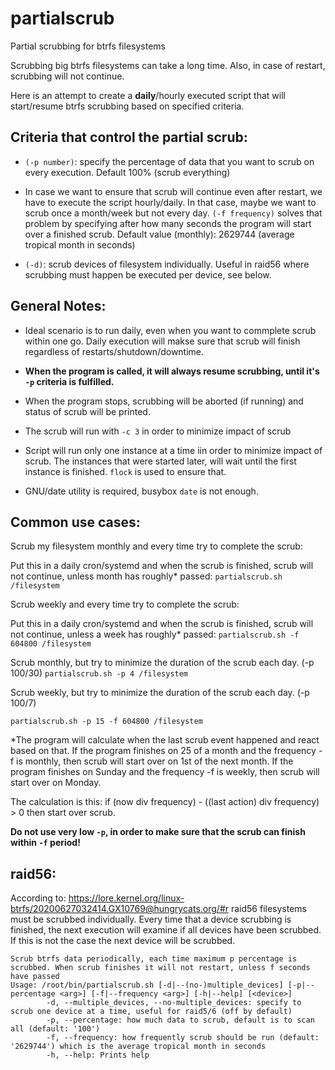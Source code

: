 # partialscrub
Partial scrubbing for btrfs filesystems

Scrubbing big btrfs filesystems can take a long time.
Also, in case of restart, scrubbing will not continue.

Here is an attempt to create a **daily**/hourly executed script that will start/resume btrfs scrubbing based on specified criteria.

## Criteria that control the partial scrub:

* `(-p number)`: specify the percentage of data that you want to scrub on every execution. Default 100% (scrub everything)

* In case we want to ensure that scrub will continue even after restart, we have to execute the script hourly/daily.
In that case, maybe we want to scrub once a month/week but not every day.
`(-f frequency)` solves that problem by specifying after how many seconds the program will start over a finished scrub.
Default value (monthly): 2629744 (average tropical month in seconds)

* `(-d)`: scrub devices of filesystem individually. Useful in raid56 where scrubbing must happen be executed per device, see below.

## General Notes:

* Ideal scenario is to run daily, even when you want to commplete scrub within one go. Daily execution will makse sure that scrub will finish regardless of restarts/shutdown/downtime.

* **When the program is called, it will always resume scrubbing, until it's `-p` criteria is fulfilled.**
* When the program stops, scrubbing will be aborted (if running) and status of scrub will be printed.
* The scrub will run with `-c 3` in order to minimize impact of scrub
* Script will run only one instance at a time iin order to minimize impact of scrub. The instances that were started later, will wait until the first instance is finished. `flock` is used to ensure that.
* GNU/date utility is required, busybox `date` is not enough.

## Common use cases:

Scrub my filesystem monthly and every time try to complete the scrub:

Put this in a daily cron/systemd and when the scrub is finished, scrub will not continue, unless month has roughly* passed:
`partialscrub.sh /filesystem`

Scrub weekly and every time try to complete the scrub:

Put this in a daily cron/systemd and when the scrub is finished, scrub will not continue, unless a week has roughly* passed:
`partialscrub.sh -f 604800 /filesystem`

Scrub monthly, but try to minimize the duration of the scrub each day. (-p 100/30)
`partialscrub.sh -p 4 /filesystem`

Scrub weekly, but try to minimize the duration of the scrub each day. (-p 100/7)

`partialscrub.sh -p 15 -f 604800 /filesystem`

*The program will calculate when the last scrub event happened and react based on that.
If the program finishes on 25 of a month and the frequency -f is monthly, then scrub will start over on 1st of the next month.
If the program finishes on Sunday and the frequency -f is weekly, then scrub will start over on Monday.

The calculation is this: if (now div frequency) - ((last action) div frequency) > 0 then start over scrub.

**Do not use very low `-p`, in order to make sure that the scrub can finish within `-f` period!**

## raid56:

According to: https://lore.kernel.org/linux-btrfs/20200627032414.GX10769@hungrycats.org/#r
raid56 filesystems must be scrubbed individually. Every time that a device scrubbing is finished, the next execution will examine if all devices have been scrubbed.
If this is not the case the next device will be scrubbed.


```
Scrub btrfs data periodically, each time maximum p percentage is scrubbed. When scrub finishes it will not restart, unless f seconds have passed
Usage: /root/bin/partialscrub.sh [-d|--(no-)multiple_devices] [-p|--percentage <arg>] [-f|--frequency <arg>] [-h|--help] [<device>]
        -d, --multiple_devices, --no-multiple_devices: specify to scrub one device at a time, useful for raid5/6 (off by default)
        -p, --percentage: how much data to scrub, default is to scan all (default: '100')
        -f, --frequency: how frequently scrub should be run (default: '2629744') which is the average tropical month in seconds
        -h, --help: Prints help

```
